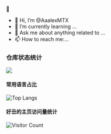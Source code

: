 🐒
- 👋 Hi, I’m @AaalexMTX
- 🌱 I’m currently learning ...
- 💬 Ask me about anything related to ... 
- 📫 How to reach me:...

### 仓库状态统计
![](https://github-readme-stats.vercel.app/api?username=AaalexMTX&show_icons=true&theme=transparent)

#### 常用语言占比
![Top Langs](https://github-readme-stats.vercel.app/api/top-langs/?username=AaalexMTX&layout=compact&theme=tokyonight)


#### 好丑的主页访问量统计
![Visitor Count](https://profile-counter.glitch.me/AaalexMTX/count.svg)


<!---
Andouls/Andouls is a ✨ special ✨ repository because its `README.md` (this file) appears on your GitHub profile.
You can click the Preview link to take a look at your changes.
--->
